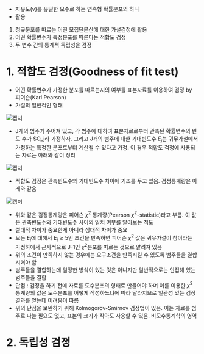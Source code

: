 - 자유도(v)를 유일한 모수로 하는 연속형 확률분포의 하나
- 활용
1. 정규분포를 따르는 어떤 모집단분산에 대한 가설검정에 활용
2. 어떤 확률변수가 특정분포를 따른다는 적합도 검정
3. 두 변수 간의 통계적 독립성을 검정

# 1. 적합도 검정(Goodness of fit test)
- 어떤 확률변수가 가정한 분포를 따르는지의 여부를 표본자료를 이용하여 검정 by 피어슨(Karl Pearson)
- 가설의 일반적인 형태

![캡처](https://user-images.githubusercontent.com/80622859/183410579-e9873451-dafd-4eb7-80a8-17d4ef8b8094.PNG)

- J개의 범주가 주어져 있고, 각 범주에 대하여 표본자료로부터 관측된 확률변수의 빈도 수가 $O_j라 가정하자. 그리고 J개의 범주에 대한 기대빈도수 $E_j$는 귀무가설에서 가정하는 특정한 분포로부터 계산될 수 있다고 가정. 이 경우 적합도 걱정에 사용되는 자료는 아래와 같이 정리

![캡처](https://user-images.githubusercontent.com/80622859/183417308-efdcebb2-a3ec-45f7-95c2-a7b0b1069eaa.PNG)

- 적합도 검정은 관측빈도수와 기대빈도수 차이에 기초를 두고 있음. 검정통계량은 아래와 같음

![캡처](https://user-images.githubusercontent.com/80622859/183417473-f6294c94-9534-4a06-a2ab-97b3d39d5799.PNG)

- 위와 같은 검정통계량은 피어슨 $\chi^2$ 통계량(Pearson $\chi^2$-statistic)라고 부름. 이 값은 관측빈도수와 기대빈도수 사이의 일치 여부를 알아보는 척도
- 절대적 차이가 중요한게 아니라 상대적 차이가 중요
- 모든 $E_j$에 대해서 $E_j \geq 5$인 조건을 만족하면 피어슨 $\chi^2$ 값은 귀무가설이 참이라는 가정하에서 근사적으로 J-1인 $\chi^2$분포를 따르는 것으로 알려져 있음
- 위의 조건이 만족하지 않는 경우에는 요구조건을 만족시킬 수 있도록 범주들을 결합시켜야 함
- 범주들을 결합하는데 일정한 방식이 있는 것은 아니지만 일반적으로는 인접해 있는 범주들을 결합
- 단점 : 검정을 하기 전에 자료를 도수분포의 형태로 만들어야 하며 이를 이용한  $\chi^2$ 통계량의 값은 도수분포를 어떻게 작성하느냐에 따라 달라지므로 일관성 있는 검정결과를 얻는데 어려움이 따름
- 위의 단점을 보완하기 위해 Kolmogorov-Smirnov 검정법이 있음. 이는 자료를 범주로 나눌 필요도 없고, 표본의 크기가 작아도 사용할 수 있음. 비모수통계학의 영역

# 2. 독립성 검정





